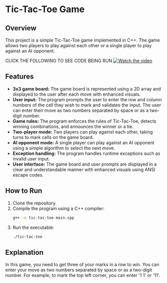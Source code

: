 # Tic-Tac-Toe Game

## Overview
This project is a simple Tic-Tac-Toe game implemented in C++. The game allows two players to play against each other or a single player to play against an AI opponent.

CLICK THE FOLLOWING TO SEE CODE BEING RUN
[![Watch the video](http://img.youtube.com/vi/skGFm4NJmGQ/0.jpg)](http://www.youtube.com/watch?v=skGFm4NJmGQ)

## Features
- **3x3 game board:** The game board is represented using a 2D array and displayed to the user after each move with enhanced visuals.
- **User input:** The program prompts the user to enter the row and column numbers of the cell they wish to mark and validates the input. The user can enter their move as two numbers separated by space or as a two-digit number.
- **Game rules:** The program enforces the rules of Tic-Tac-Toe, detects winning combinations, and announces the winner or a tie.
- **Two-player mode:** Two players can play against each other, taking turns to mark cells on the game board.
- **AI opponent mode:** A single player can play against an AI opponent using a simple algorithm to select the next move.
- **Exception handling:** The program handles runtime exceptions such as invalid user input.
- **User interface:** The game board and user prompts are displayed in a clear and understandable manner with enhanced visuals using ANSI escape codes.


## How to Run
1. Clone the repository.
2. Compile the program using a C++ compiler:
    ```sh
    g++ -o tic-tac-toe main.cpp
    ```
3. Run the executable:
    ```sh
    ./tic-tac-toe
    ```

## Explanation
In this game, you need to get three of your marks in a row to win. You can enter your move as two numbers separated by space or as a two-digit number. For example, to mark the top left corner, you can enter '1 1' or '11'.
